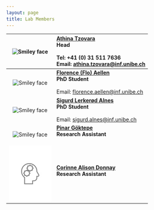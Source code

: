 ```yaml
---
layout: page
title: Lab Members
---
```


|<img align="center" src="https://raw.githubusercontent.com/aath0/aath0.github.io/master/assets/img/TzovaraAthina_Picture.jpg" alt="Smiley face"/> | **<a href="https://ccneuro.github.io/atzovara/">Athina Tzovara</a>** <br/> **Head**<br/><br/>Tel: +41 (0) 31 511 7636<br/>Email: athina.tzovara@inf.unibe.ch|
|:---:|:---|
|<img align="center" src="https://raw.githubusercontent.com/aath0/aath0.github.io/master/assets/img/FlorenceAellen_Picture.jpeg" alt="Smiley face"/> | **<a href="https://ccneuro.github.io/faellen/">Florence (Flo) Aellen</a>** <br/> **PhD Student**<br/><br/>Email: florence.aellen@inf.unibe.ch|
|<img align="center" src="https://raw.githubusercontent.com/aath0/aath0.github.io/master/assets/img/AlnesSigurd_Picture.jpg" alt="Smiley face"/> | **<a href="https://ccneuro.github.io/salnes/">Sigurd Lerkerød Alnes</a>** <br/> **PhD Student**<br/><br/>Email: sigurd.alnes@inf.unibe.ch |
|<img align="center" src="https://raw.githubusercontent.com/aath0/aath0.github.io/master/assets/img/GoktepePinar_Picture.jpg" alt="Smiley face"/> | **<a href="https://ccneuro.github.io/pgoektepe/">Pinar Göktepe</a>** <br/> **Research Assistant**<br/><br/> |
|<img align="center" src="https://raw.githubusercontent.com/ccneuro/ccneuro.github.io/master/assets/img/posts/Brainy2.jpg" alt="Smiley face"/> | **<a href="https://ccneuro.github.io/cdonnay/">Corinne Alison Donnay</a>** <br/> **Research Assistant**<br/><br/> |



 
